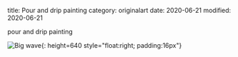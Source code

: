 title: Pour and drip painting
category:  originalart
date: 2020-06-21
modified: 2020-06-21

pour and drip painting

![Big wave]({static}/images/IMG_2052.jpeg){: height=640 style="float:right; padding:16px"} 
